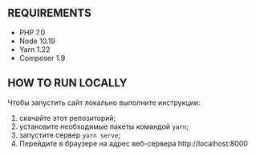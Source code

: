 REQUIREMENTS
------------

* РHP 7.0
* Node 10.19
* Yarn 1.22
* Composer 1.9


HOW TO RUN LOCALLY
------------

Чтобы запустить сайт локально выполните инструкции:

1. скачайте этот репозиторий;
2. установите необходимые пакеты командой `yarn`;
4. запустите сервер `yarn serve`;
5. Перейдите в браузере на адрес веб-сервера http://localhost:8000
